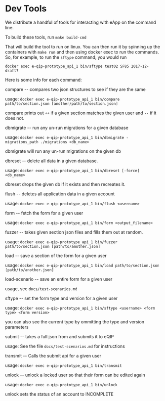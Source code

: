 # Dev Tools

We distribute a handful of tools for interacting with eApp on the command line.

To build these tools, run `make build-cmd`

That will build the tool to run on linux. You can then run it by spinning up the containers with `make run` and then using docker exec to run the commands. So, for example, to run the `sftype` command, you would run

 `docker exec e-qip-prototype_api_1 bin/sftype test02 SF85 2017-12-draft7`

Here is some info for each command:

compare -- compares two json structures to see if they are the same

usage: `docker exec e-qip-prototype_api_1 bin/compare path/to/section.json [another/path/to/section.json]`

compare prints out `++` if a given section matches the given user and `--` if it does not.

dbmigrate -- run any un-run migrations for a given database

usage: `docker exec e-qip-prototype_api_1 bin/dbmigrate -migrations_path ./migrations <db_name>`

dbmigrate will run any un-run migrations on the given db

dbreset -- delete all data in a given database.

usage: `docker exec e-qip-prototype_api_1 bin/dbreset [-force] <db_name>`

dbreset drops the given db if it exists and then recreates it.

flush -- deletes all application data in a given account

usage: `docker exec e-qip-prototype_api_1 bin/flush <username>`

form -- fetch the form for a given user

usage: `docker exec e-qip-prototype_api_1 bin/form <output_filename>`

fuzzer -- takes given section json files and fills them out at random.

usage: `docker exec e-qip-prototype_api_1 bin/fuzzer path/to/section.json [path/to/another.json]`

load -- save a section of the form for a given user

usage: `docker exec e-qip-prototype_api_1 bin/load path/to/section.json [path/to/another.json]`

load-scenario -- save an entire form for a given user

usage, see `docs/test-scenarios.md`

sftype -- set the form type and version for a given user

usage: `docker exec e-qip-prototype_api_1 bin/sftype <username> <form type> <form version>`

you can also see the current type by ommitting the type and version parameters

submit -- takes a full json from and submits it to eQIP

usage: See the file `docs/test-scenarios.md` for instructions

transmit -- Calls the submit api for a given user

usage: `docker exec e-qip-prototype_api_1 bin/transmit`

unlock -- unlock a locked user so that their form can be edited again

usage: `docker exec e-qip-prototype_api_1 bin/unlock`

unlock sets the status of an account to INCOMPLETE

